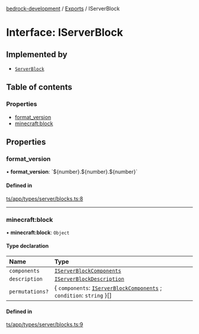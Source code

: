 [bedrock-development](../README.md) / [Exports](../modules.md) / IServerBlock

# Interface: IServerBlock

## Implemented by

- [`ServerBlock`](../classes/ServerBlock.md)

## Table of contents

### Properties

- [format\_version](IServerBlock.md#format_version)
- [minecraft:block](IServerBlock.md#minecraft:block)

## Properties

### format\_version

• **format\_version**: \`$\{number}.$\{number}.$\{number}\`

#### Defined in

[ts/app/types/server/blocks.ts:8](https://github.com/DauntlessStudio/Bedrock-Developments/blob/c7d1542/ts/app/types/server/blocks.ts#L8)

___

### minecraft:block

• **minecraft:block**: `Object`

#### Type declaration

| Name | Type |
| :------ | :------ |
| `components` | [`IServerBlockComponents`](IServerBlockComponents.md) |
| `description` | [`IServerBlockDescription`](IServerBlockDescription.md) |
| `permutations?` | \{ `components`: [`IServerBlockComponents`](IServerBlockComponents.md) ; `condition`: `string`  }[] |

#### Defined in

[ts/app/types/server/blocks.ts:9](https://github.com/DauntlessStudio/Bedrock-Developments/blob/c7d1542/ts/app/types/server/blocks.ts#L9)
